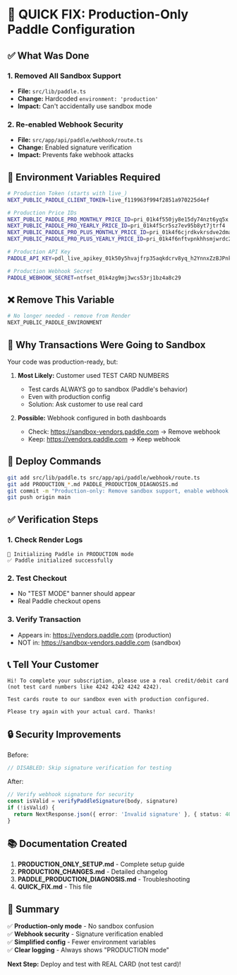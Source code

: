 # 🚨 QUICK FIX: Production-Only Paddle Configuration

## ✅ What Was Done

### 1. Removed All Sandbox Support
- **File:** `src/lib/paddle.ts`
- **Change:** Hardcoded `environment: 'production'`
- **Impact:** Can't accidentally use sandbox mode

### 2. Re-enabled Webhook Security
- **File:** `src/app/api/paddle/webhook/route.ts`
- **Change:** Enabled signature verification
- **Impact:** Prevents fake webhook attacks

## 🔧 Environment Variables Required

```bash
# Production Token (starts with live_)
NEXT_PUBLIC_PADDLE_CLIENT_TOKEN=live_f119963f994f2851a970225d4ef

# Production Price IDs
NEXT_PUBLIC_PADDLE_PRO_MONTHLY_PRICE_ID=pri_01k4f550jy8e15dy74nzt6yq5x
NEXT_PUBLIC_PADDLE_PRO_YEARLY_PRICE_ID=pri_01k4f5cr5sz7ev95b8yt7jtrf4
NEXT_PUBLIC_PADDLE_PRO_PLUS_MONTHLY_PRICE_ID=pri_01k4f6cjrdkvkrsdve2dmaff3s
NEXT_PUBLIC_PADDLE_PRO_PLUS_YEARLY_PRICE_ID=pri_01k4f6nftvpnkhhsmjwrdc2wrt

# Production API Key
PADDLE_API_KEY=pdl_live_apikey_01k50y5hvajfrp35aqkdcrv8yq_h2YnnxZzBJPnkNEkY4kxYg_AqM

# Production Webhook Secret
PADDLE_WEBHOOK_SECRET=ntfset_01k4zg9mj3wcs53rj1bz4a8c29
```

## ❌ Remove This Variable

```bash
# No longer needed - remove from Render
NEXT_PUBLIC_PADDLE_ENVIRONMENT
```

## 🎯 Why Transactions Were Going to Sandbox

Your code was production-ready, but:

1. **Most Likely:** Customer used TEST CARD NUMBERS
   - Test cards ALWAYS go to sandbox (Paddle's behavior)
   - Even with production config
   - Solution: Ask customer to use real card

2. **Possible:** Webhook configured in both dashboards
   - Check: https://sandbox-vendors.paddle.com → Remove webhook
   - Keep: https://vendors.paddle.com → Keep webhook

## 🚀 Deploy Commands

```bash
git add src/lib/paddle.ts src/app/api/paddle/webhook/route.ts
git add PRODUCTION_*.md PADDLE_PRODUCTION_DIAGNOSIS.md
git commit -m "Production-only: Remove sandbox support, enable webhook security"
git push origin main
```

## ✅ Verification Steps

### 1. Check Render Logs
```
🚀 Initializing Paddle in PRODUCTION mode
✅ Paddle initialized successfully
```

### 2. Test Checkout
- No "TEST MODE" banner should appear
- Real Paddle checkout opens

### 3. Verify Transaction
- Appears in: https://vendors.paddle.com (production)
- NOT in: https://sandbox-vendors.paddle.com (sandbox)

## 📞 Tell Your Customer

```
Hi! To complete your subscription, please use a real credit/debit card 
(not test card numbers like 4242 4242 4242 4242).

Test cards route to our sandbox even with production configured.

Please try again with your actual card. Thanks!
```

## 🔒 Security Improvements

Before:
```typescript
// DISABLED: Skip signature verification for testing
```

After:
```typescript
// Verify webhook signature for security
const isValid = verifyPaddleSignature(body, signature)
if (!isValid) {
  return NextResponse.json({ error: 'Invalid signature' }, { status: 401 })
}
```

## 📚 Documentation Created

1. **PRODUCTION_ONLY_SETUP.md** - Complete setup guide
2. **PRODUCTION_CHANGES.md** - Detailed changelog
3. **PADDLE_PRODUCTION_DIAGNOSIS.md** - Troubleshooting
4. **QUICK_FIX.md** - This file

## 🎉 Summary

✅ **Production-only mode** - No sandbox confusion  
✅ **Webhook security** - Signature verification enabled  
✅ **Simplified config** - Fewer environment variables  
✅ **Clear logging** - Always shows "PRODUCTION mode"

**Next Step:** Deploy and test with REAL CARD (not test card)!
